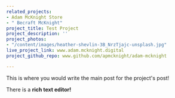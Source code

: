 ```yaml
---
related_projects:
- Adam McKnight Store
- " Becraft McKnight"
project_title: Test Project
project_description: ''
project_photos:
- "/content/images/heather-shevlin-3B_NrzTjajc-unsplash.jpg"
live_project_link: www.adam.mcknight.digital
project_github_repo: www.github.com/apmcknight/adam-mcknight

---
```

This is where you would write the main post for the project's post!

There is a **rich text editor!**
